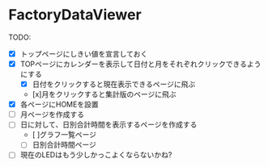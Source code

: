 # FactoryDataViewer

TODO:
* [x] トップページにしきい値を宣言しておく
* [x] TOPページにカレンダーを表示して日付と月をそれぞれクリックできるようにする
  * [x] 日付をクリックすると現在表示できるページに飛ぶ
  * [x]月をクリックすると集計版のページに飛ぶ
* [x] 各ページにHOMEを設置
* [ ] 月ページを作成する
* [ ] 日に対して、日別合計時間を表示するページを作成する
  * [ ]グラフ一覧ページ
  * [ ] 日別合計時間ページ
* [ ] 現在のLEDはもう少しかっこよくならないかね?
